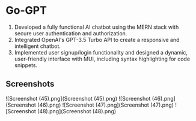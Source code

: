 # Go-GPT

1. Developed a fully functional AI chatbot using the MERN stack with secure user authentication and authorization.
2. Integrated OpenAI's GPT-3.5 Turbo API to create a responsive and intelligent chatbot.
3. Implemented user signup/login functionality and designed a dynamic, user-friendly interface with MUI, including syntax highlighting for code snippets.

## Screenshots

![Screenshot (45).png](Screenshot (45).png)
![Screenshot (46).png](Screenshot (46).png)
![Screenshot (47).png](Screenshot (47).png)
![Screenshot (48).png](Screenshot (48).png)